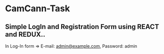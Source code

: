 # CamCann-Task
Simple LogIn and Registration Form using REACT and REDUX..
-----------------------------------------------------------------------------------------------------------------------------------------------
In Log-In form => E-mail: admin@example.com, Password: admin
